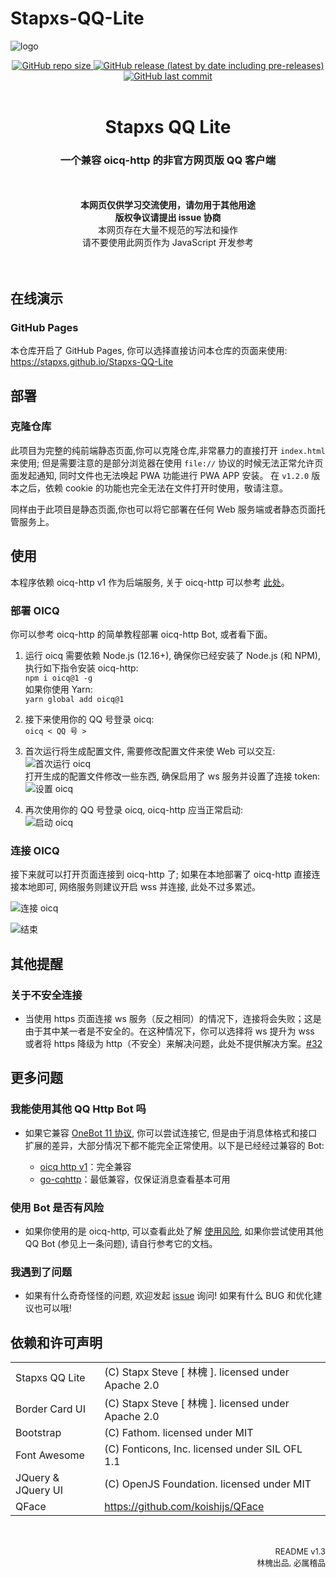 # Stapxs-QQ-Lite

![logo](https://raw.githubusercontent.com/Stapxs/Stapxs-QQ-Lite/main/topbar.png)

<div align="center">
    <div>
        <a href="https://github.com/Stapxs/Stapxs-QQ-Lite">
            <img alt="GitHub repo size"
                src="https://img.shields.io/github/repo-size/Stapxs/Stapxs-QQ-Lite?style=for-the-badge"
            />
        </a>
        <a href="https://github.com/Stapxs/Stapxs-QQ-Lite/tags">
            <img alt="GitHub release (latest by date including pre-releases)"
                src="https://img.shields.io/github/v/release/Stapxs/Stapxs-QQ-Lite?include_prereleases&style=for-the-badge"
            />
        </a>
        <a href="https://github.com/Stapxs/Stapxs-QQ-Lite/commits/main">
            <img alt="GitHub last commit"
                src="https://img.shields.io/github/last-commit/Stapxs/Stapxs-QQ-Lite?style=for-the-badge"
            />
        </a>
    </div>
</div>

<br/>

<div align="center">
    <h1>Stapxs QQ Lite</h1>
    <h3>一个兼容 oicq-http 的非官方网页版 QQ 客户端</h3><br><br>
    <strong>本网页仅供学习交流使用，请勿用于其他用途</strong><br>
    <strong>版权争议请提出 issue 协商</strong><br>
    本网页存在大量不规范的写法和操作<br>
    请不要使用此网页作为 JavaScript 开发参考
</div>

<br/>
<br/>

## 在线演示

### GitHub Pages

本仓库开启了 GitHub Pages, 你可以选择直接访问本仓库的页面来使用: <https://stapxs.github.io/Stapxs-QQ-Lite>

## 部署

### 克隆仓库

此项目为完整的纯前端静态页面,你可以克隆仓库,非常暴力的直接打开 `index.html` 来使用; 但是需要注意的是部分浏览器在使用 `file://` 协议的时候无法正常允许页面发起通知, 同时文件也无法唤起 PWA 功能进行 PWA APP 安装。
在 `v1.2.0` 版本之后，依赖 cookie 的功能也完全无法在文件打开时使用，敬请注意。

同样由于此项目是静态页面,你也可以将它部署在任何 Web 服务端或者静态页面托管服务上。

## 使用

本程序依赖 oicq-http v1 作为后端服务, 关于 oicq-http 可以参考 [此处](https://github.com/takayama-lily/oicq/tree/master/http-api)。

### 部署 OICQ

你可以参考 oicq-http 的简单教程部署 oicq-http Bot, 或者看下面。

1. 运行 oicq 需要依赖 Node.js (12.16+), 确保你已经安装了 Node.js (和 NPM), 执行如下指令安装 oicq-http:  
`npm i oicq@1 -g`  
如果你使用 Yarn:  
`yarn global add oicq@1`

2. 接下来使用你的 QQ 号登录 oicq:  
`oicq < QQ 号 >` 

3. 首次运行将生成配置文件, 需要修改配置文件来使 Web 可以交互:  
![首次运行 oicq](src/readme/fist_run_oicq.png)  
打开生成的配置文件修改一些东西, 确保启用了 ws 服务并设置了连接 token:  
![设置 oicq](src/readme/oicq_config.png)

4. 再次使用你的 QQ 号登录 oicq, oicq-http 应当正常启动:  
![启动 oicq](src/readme/oicq_end.png)

### 连接 OICQ

接下来就可以打开页面连接到 oicq-http 了; 如果在本地部署了 oicq-http 直接连接本地即可, 网络服务则建议开启 wss 并连接, 此处不过多累述。

![连接 oicq](src/readme/QWL_connect.png)

![结束](src/readme/QWL_end.png)

## 其他提醒

### 关于不安全连接
- 当使用 https 页面连接 ws 服务（反之相同）的情况下，连接将会失败；这是由于其中某一者是不安全的。在这种情况下，你可以选择将 ws 提升为 wss 或者将 https 降级为 http（不安全）来解决问题，此处不提供解决方案。[#32](https://github.com/Stapxs/Stapxs-QQ-Lite/issues/32)

## 更多问题

### 我能使用其他 QQ Http Bot 吗

- 如果它兼容 [OneBot 11 协议](<https://github.com/botuniverse/onebot-11>), 你可以尝试连接它, 但是由于消息体格式和接口扩展的差异，大部分情况下都不能完全正常使用。以下是已经经过兼容的 Bot:

    - [oicq http v1](https://github.com/takayama-lily/oicq/tree/master/http-api)：完全兼容
    - [go-cqhttp](https://github.com/Mrs4s/go-cqhttp)：最低兼容，仅保证消息查看基本可用

### 使用 Bot 是否有风险

- 如果你使用的是 oicq-http, 可以查看此处了解 [使用风险](<https://github.com/takayama-lily/oicq/wiki/98.%E5%85%B3%E4%BA%8E%E8%B4%A6%E5%8F%B7%E5%86%BB%E7%BB%93%E5%92%8C%E9%A3%8E%E6%8E%A7>), 如果你尝试使用其他 QQ Bot (参见上一条问题), 请自行参考它的文档。

### 我遇到了问题

- 如果有什么奇奇怪怪的问题, 欢迎发起 [issue](<https://github.com/Stapxs/Stapxs-QQ-Lite/issues>) 询问! 如果有什么 BUG 和优化建议也可以哦! 

## 依赖和许可声明


|        |       |
|  ----  | ----  |
|  Stapxs QQ Lite   | (C) Stapx Steve [ 林槐 ]. licensed under Apache 2.0  |
| Border Card UI  | (C) Stapx Steve [ 林槐 ]. licensed under Apache 2.0 |
| Bootstrap  | (C) Fathom. licensed under MIT |
| Font Awesome  | (C) Fonticons, Inc. licensed under SIL OFL 1.1 |
| JQuery & JQuery UI  | (C) OpenJS Foundation. licensed under MIT |
| QFace  | https://github.com/koishijs/QFace |

<div align=right>
    <br/>
    <br/>
    <font style="font-size: 0.8rem">README v1.3</font>
    <br/>
    <font style="font-size: 0.8rem">林槐出品, 必属稽品</font>
</div>